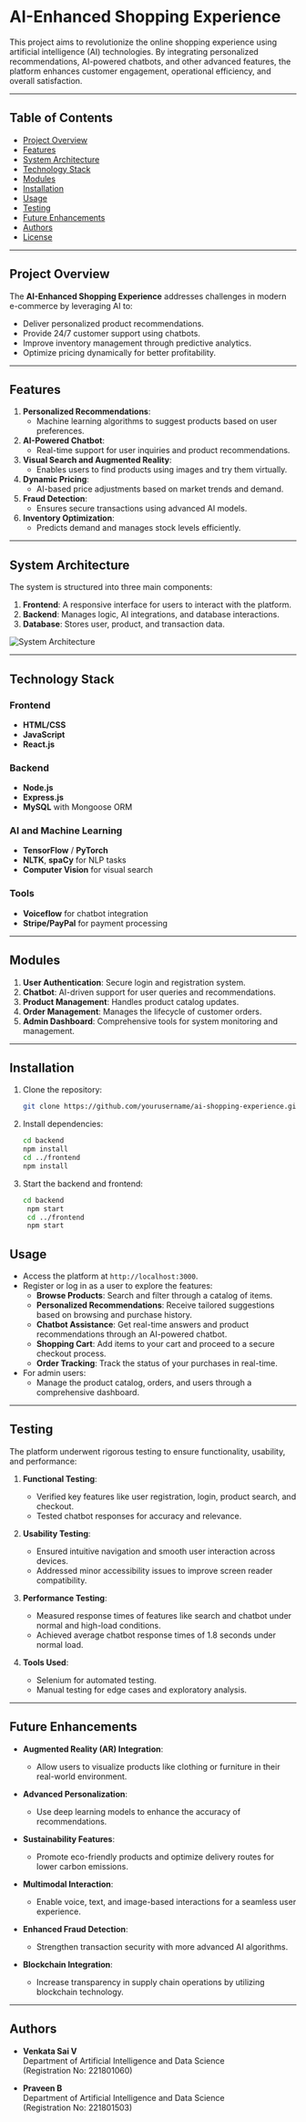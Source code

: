 # AI-Enhanced Shopping Experience

This project aims to revolutionize the online shopping experience using artificial intelligence (AI) technologies. By integrating personalized recommendations, AI-powered chatbots, and other advanced features, the platform enhances customer engagement, operational efficiency, and overall satisfaction.

---

## Table of Contents
- [Project Overview](#project-overview)
- [Features](#features)
- [System Architecture](#system-architecture)
- [Technology Stack](#technology-stack)
- [Modules](#modules)
- [Installation](#installation)
- [Usage](#usage)
- [Testing](#testing)
- [Future Enhancements](#future-enhancements)
- [Authors](#authors)
- [License](#license)

---

## Project Overview

The **AI-Enhanced Shopping Experience** addresses challenges in modern e-commerce by leveraging AI to:
- Deliver personalized product recommendations.
- Provide 24/7 customer support using chatbots.
- Improve inventory management through predictive analytics.
- Optimize pricing dynamically for better profitability.

---

## Features

1. **Personalized Recommendations**:
   - Machine learning algorithms to suggest products based on user preferences.
2. **AI-Powered Chatbot**:
   - Real-time support for user inquiries and product recommendations.
3. **Visual Search and Augmented Reality**:
   - Enables users to find products using images and try them virtually.
4. **Dynamic Pricing**:
   - AI-based price adjustments based on market trends and demand.
5. **Fraud Detection**:
   - Ensures secure transactions using advanced AI models.
6. **Inventory Optimization**:
   - Predicts demand and manages stock levels efficiently.

---

## System Architecture

The system is structured into three main components:
1. **Frontend**: A responsive interface for users to interact with the platform.
2. **Backend**: Manages logic, AI integrations, and database interactions.
3. **Database**: Stores user, product, and transaction data.

![System Architecture](./assets/system_architecture.png)

---

## Technology Stack

### Frontend
- **HTML/CSS**
- **JavaScript**
- **React.js**

### Backend
- **Node.js**
- **Express.js**
- **MySQL** with Mongoose ORM

### AI and Machine Learning
- **TensorFlow** / **PyTorch**
- **NLTK**, **spaCy** for NLP tasks
- **Computer Vision** for visual search

### Tools
- **Voiceflow** for chatbot integration
- **Stripe/PayPal** for payment processing

---

## Modules

1. **User Authentication**: Secure login and registration system.
2. **Chatbot**: AI-driven support for user queries and recommendations.
3. **Product Management**: Handles product catalog updates.
4. **Order Management**: Manages the lifecycle of customer orders.
5. **Admin Dashboard**: Comprehensive tools for system monitoring and management.

---

## Installation

1. Clone the repository:
   ```bash
   git clone https://github.com/yourusername/ai-shopping-experience.git
2. Install dependencies:
    ```bash
    cd backend
    npm install
    cd ../frontend
    npm install
3. Start the backend and frontend:
   ```bash
   cd backend
    npm start
    cd ../frontend
    npm start

  ## Usage

- Access the platform at `http://localhost:3000`.
- Register or log in as a user to explore the features:
  - **Browse Products**: Search and filter through a catalog of items.
  - **Personalized Recommendations**: Receive tailored suggestions based on browsing and purchase history.
  - **Chatbot Assistance**: Get real-time answers and product recommendations through an AI-powered chatbot.
  - **Shopping Cart**: Add items to your cart and proceed to a secure checkout process.
  - **Order Tracking**: Track the status of your purchases in real-time.
- For admin users:
  - Manage the product catalog, orders, and users through a comprehensive dashboard.

---

## Testing

The platform underwent rigorous testing to ensure functionality, usability, and performance:

1. **Functional Testing**:
   - Verified key features like user registration, login, product search, and checkout.
   - Tested chatbot responses for accuracy and relevance.

2. **Usability Testing**:
   - Ensured intuitive navigation and smooth user interaction across devices.
   - Addressed minor accessibility issues to improve screen reader compatibility.

3. **Performance Testing**:
   - Measured response times of features like search and chatbot under normal and high-load conditions.
   - Achieved average chatbot response times of 1.8 seconds under normal load.

4. **Tools Used**:
   - Selenium for automated testing.
   - Manual testing for edge cases and exploratory analysis.

---

## Future Enhancements

- **Augmented Reality (AR) Integration**:
  - Allow users to visualize products like clothing or furniture in their real-world environment.
  
- **Advanced Personalization**:
  - Use deep learning models to enhance the accuracy of recommendations.

- **Sustainability Features**:
  - Promote eco-friendly products and optimize delivery routes for lower carbon emissions.

- **Multimodal Interaction**:
  - Enable voice, text, and image-based interactions for a seamless user experience.

- **Enhanced Fraud Detection**:
  - Strengthen transaction security with more advanced AI algorithms.

- **Blockchain Integration**:
  - Increase transparency in supply chain operations by utilizing blockchain technology.

---

## Authors

- **Venkata Sai V**  
  Department of Artificial Intelligence and Data Science  
  (Registration No: 221801060)  

- **Praveen B**  
  Department of Artificial Intelligence and Data Science  
  (Registration No: 221801503)  


